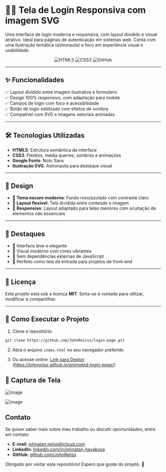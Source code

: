 # 🧑‍🚀 Tela de Login Responsiva com imagem SVG

Uma interface de login moderna e responsiva, com layout dividido e visual atrativo. Ideal para páginas de autenticação em sistemas web. Conta com uma ilustração temática (astronauta) e foco em experiência visual e usabilidade.

<div align="center">
  <img src="https://img.shields.io/badge/HTML5-E34F26?style=for-the-badge&logo=html5&logoColor=white" alt="HTML5">
  <img src="https://img.shields.io/badge/CSS3-1572B6?style=for-the-badge&logo=css3&logoColor=white" alt="CSS3">
  <img src="https://img.shields.io/badge/GitHub-100000?style=for-the-badge&logo=github&logoColor=white" alt="GitHub">
</div>

---

## ✨ Funcionalidades

✅ Layout dividido entre imagem ilustrativa e formulário  
✅ Design 100% responsivo, com adaptação para mobile  
✅ Campos de login com foco e acessibilidade  
✅ Botão de login estilizado com efeitos de sombra  
✅ Compatível com SVG e imagens vetoriais animadas  

---

## 🛠️ Tecnologias Utilizadas

- **HTML5**: Estrutura semântica da interface
- **CSS3**: Flexbox, media queries, sombras e animações
- **Google Fonts**: Noto Sans
- **Ilustração SVG**: Astronauta para destaque visual

---

## 🎨 Design

- 🌌 **Tema escuro moderno**: Fundo roxo/azulado com contraste claro
- 🧩 **Layout flexível**: Tela dividida entre conteúdo e imagem
- 📱 **Responsivo**: Layout adaptado para telas menores com ocultação de elementos não essenciais

---

## 🌟 Destaques

- 🔹 Interface leve e elegante
- 🔹 Visual moderno com cores vibrantes
- 🔹 Sem dependências externas de JavaScript
- 🔹 Perfeito como tela de entrada para projetos de front-end

---

## 📄 Licença

Este projeto está sob a licença **MIT**. Sinta-se à vontade para utilizar, modificar e compartilhar.

---

## 🚀 Como Executar o Projeto

1. Clone o repositório:
```bash
git clone https://github.com/JohnReiiss/login-page.git
```

2. Abra o arquivo `index.html` no seu navegador preferido

3. Ou acesse online: [Link para Deploy](#) *(https://johnreiiss.github.io/animated-login-page/)*

## 📌 Captura de Tela
![image](https://github.com/user-attachments/assets/4f2fc607-b5ef-46e4-ba02-02e7bcae8cfa)

![image](https://github.com/user-attachments/assets/db4055af-0c3a-4898-8684-6e4fb8aa7f93)

## Contato
Se quiser saber mais sobre meu trabalho ou discutir oportunidades, entre em contato:

- **E-mail:** johnatan.reiiss@icloud.com
- **LinkedIn:** [linkedin.com/in/johnatan-hayabusa](https://www.linkedin.com/in/johnatan-hayabusa)
- **GitHub:** [github.com/JohnReiiss](https://github.com/JohnReiiss)

Obrigado por visitar este repositório! Espero que goste do projeto. 🚀
